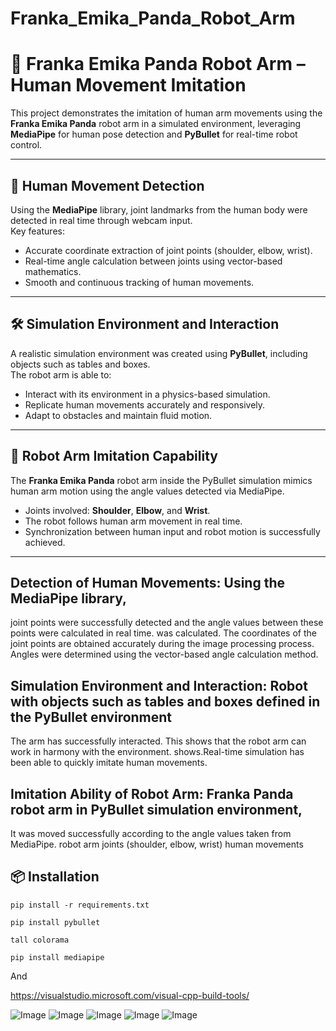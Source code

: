 # Franka_Emika_Panda_Robot_Arm
# 🤖 Franka Emika Panda Robot Arm – Human Movement Imitation

This project demonstrates the imitation of human arm movements using the **Franka Emika Panda** robot arm in a simulated environment, leveraging **MediaPipe** for human pose detection and **PyBullet** for real-time robot control.

---

## 📌 Human Movement Detection

Using the **MediaPipe** library, joint landmarks from the human body were detected in real time through webcam input.  
Key features:

- Accurate coordinate extraction of joint points (shoulder, elbow, wrist).
- Real-time angle calculation between joints using vector-based mathematics.
- Smooth and continuous tracking of human movements.

---

## 🛠️ Simulation Environment and Interaction

A realistic simulation environment was created using **PyBullet**, including objects such as tables and boxes.  
The robot arm is able to:

- Interact with its environment in a physics-based simulation.
- Replicate human movements accurately and responsively.
- Adapt to obstacles and maintain fluid motion.

---

## 🧠 Robot Arm Imitation Capability

The **Franka Emika Panda** robot arm inside the PyBullet simulation mimics human arm motion using the angle values detected via MediaPipe.

- Joints involved: **Shoulder**, **Elbow**, and **Wrist**.
- The robot follows human arm movement in real time.
- Synchronization between human input and robot motion is successfully achieved.

---



## Detection of Human Movements: Using the MediaPipe library, 
joint points were successfully detected and the angle values ​​between these points were calculated in real time.
was calculated. The coordinates of the joint points are obtained accurately during the image processing process. 
Angles were determined using the vector-based angle calculation method. 

## Simulation Environment and Interaction: Robot with objects such as tables and boxes defined in the PyBullet environment 
The arm has successfully interacted. This shows that the robot arm can work in harmony with the environment. 
shows.Real-time simulation has been able to quickly imitate human movements. 


## Imitation Ability of Robot Arm: Franka Panda robot arm in PyBullet simulation environment, 
It was moved successfully according to the angle values ​​taken from MediaPipe. robot arm 
joints (shoulder, elbow, wrist) human movements

## 📦 Installation

```
pip install -r requirements.txt
```

```
pip install pybullet
```

```
tall colorama
```

```
pip install mediapipe
```

And

https://visualstudio.microsoft.com/visual-cpp-build-tools/

![Image](https://github.com/user-attachments/assets/af0aade0-7760-4829-9958-6b9d88e0e328)
![Image](https://github.com/user-attachments/assets/14da9f36-f5e2-42e4-b53f-e61e4f5cc400)
![Image](https://github.com/user-attachments/assets/3ff04522-9bfc-4d15-a00a-4dada104e8aa)
![Image](https://github.com/user-attachments/assets/d5a766ac-e7bc-4bef-b395-b45fa3724014)
![Image](https://github.com/user-attachments/assets/2d71a3df-3191-43cd-90bd-d7ae6aacbfb9)
